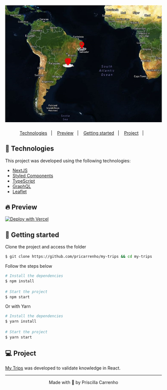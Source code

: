 <h1 align="center">
    <img alt="My Trips" title="My Trips" src=".github/assets/myTrips.jpg" />
</h1>

<p align="center">
  <a href="#-technologies">Technologies</a>&nbsp;&nbsp;&nbsp;|&nbsp;&nbsp;&nbsp;
  <a href="#-preview">Preview</a>&nbsp;&nbsp;&nbsp;|&nbsp;&nbsp;&nbsp;
  <a href="#-Getting-started">Getting started</a>&nbsp;&nbsp;&nbsp;|&nbsp;&nbsp;&nbsp;
  <a href="#-project">Project</a>&nbsp;&nbsp;&nbsp;|&nbsp;&nbsp;&nbsp;
</p>

## 🧪 Technologies

This project was developed using the following technologies:

- [NextJS](https://nextjs.org/)
- [Styled Components](https://styled-components.com/)
- [TypeScript](https://www.typescriptlang.org/)
- [GraphQL](https://graphql.org/)
- [Leaflet](https://leafletjs.com/)

## 🔥 Preview

[![Deploy with Vercel](https://vercel.com/button)](https://my-trips.pricarrenho.com.br)

## 🚀 Getting started

Clone the project and access the folder

```bash
$ git clone https://github.com/pricarrenho/my-trips && cd my-trips
```

Follow the steps below

```bash
# Install the dependencies
$ npm install

# Start the project
$ npm start

```

Or with Yarn

```bash
# Install the dependencies
$ yarn install

# Start the project
$ yarn start

```

## 💻 Project

[My Trips](https://my-trips.pricarrenho.com.br) was developed to validate knowledge in React.

---

<p align="center">Made with 💜 by Priscilla Carrenho</p>
